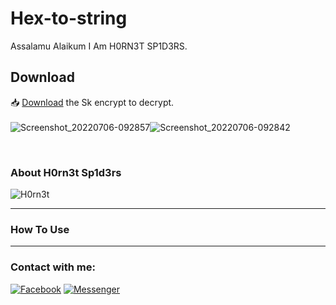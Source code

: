 # Hex-to-string
<p>Assalamu Alaikum
I Am H0RN3T SP1D3RS.

</p>

<h2>Download</h2>

📥 <a href="https://github.com/H0rn3t-Sp1d3rs/sqli-auto-login/blob/main/sqli%20auto%20login.apk?raw=true">Download</a> the Sk encrypt to decrypt.
<br><br>
![Screenshot_20220706-092857](https://user-images.githubusercontent.com/97798085/177462720-7203142c-c595-4d90-9b06-14aded426ffd.png)![Screenshot_20220706-092842](https://user-images.githubusercontent.com/97798085/177462752-a78bf0df-6ec1-4f86-8af5-0a0faa635161.png)




<br>
<h3>About H0rn3t Sp1d3rs</h3>

![H0rn3t](https://user-images.githubusercontent.com/97798085/155151052-39565ba2-aae0-4c75-9c72-2b7643d817f0.png)



<hr>
<h3>How To Use</H3>

<hr>
<h3 align="left">Contact with me:</h3>
<p align="left">
<a href="https://www.facebook.com/H0rn3t.Sp1d3rs"><img title="Facebook" src="https://img.shields.io/badge/Facebook-red?style=for-the-badge&logo=facebook"></a>
<a href="https://www.facebook.com/call.me.H0rn3t.Sp1d3rs"><img title="Messenger" src="https://img.shields.io/badge/Messenger-red?style=for-the-badge&logo=messenger"></a>

